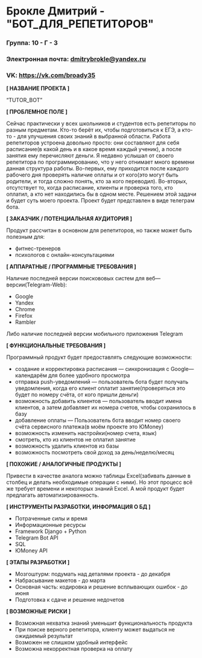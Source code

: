 # Брокле Дмитрий - "БОТ_ДЛЯ_РЕПЕТИТОРОВ"

### Группа: 10 - Г - 3
### Электронная почта: dmitrybrokle@yandex.ru
### VK: https://vk.com/broady35


**[ НАЗВАНИЕ ПРОЕКТА ]**

“TUTOR_BOT”

**[ ПРОБЛЕМНОЕ ПОЛЕ ]**

Сейчас практически у всех школьников и студентов есть репетиторы по разным предметам. Кто-то берёт их, чтобы подготовиться к ЕГЭ, а кто-то - для улучшения своих знаний в выбранной области. Работа репетиторов устроена довольно просто: они составляют для себя расписание(в какой день и в какое время каждый ученик), а после занятия ему перечисляют деньги. Я недавно услышал от своего репетитора по программированию, что у него отнимает много времени данная структура работы. Во-первых, ему приходится после каждого рабочего дня проверять наличие оплаты и от кого(это могут быть родители, и тогда сложно понять, кто за кого переводил). Во-вторых, отсутствует то, когда расписание, клиенты и проверка того, кто оплатил, а кто нет находились бы в одном месте. Решением этой задачи и будет суть моего проекта. Проект будет представлен в виде телеграм бота.  

**[ ЗАКАЗЧИК / ПОТЕНЦИАЛЬНАЯ АУДИТОРИЯ ]**

Продукт рассчитан в основном для репетиторов, но также может быть полезным для:
- фитнес-тренеров
- психологов с онлайн-консультациями

**[ АППАРАТНЫЕ / ПРОГРАММНЫЕ ТРЕБОВАНИЯ ]** 

Наличие последней версии поискововых систем для веб—версии(Telegram-Web):
* Google
* Yandex
* Chrome
* Firefox
* Rambler

Либо наличие последней версии мобильного приложения Telegram

**[ ФУНКЦИОНАЛЬНЫЕ ТРЕБОВАНИЯ ]**

Программный продукт будет предоставлять следующие возможности:
* создание и корректировка расписания — синхронизация с Google—календарём для более удобного просмотра
* отправка push-уведомлений — пользователь бота будет получать уведомления, когда его клиент оплатит занятие(проверяться это будет по номеру счёта, от кого пришли деньги)
* возможность добавить клиентов — пользователь вводит имена клиентов, а затем добавляет их номера счетов, чтобы сохранилось в базу
* добавление оплаты — Пользователь бота вводит номер своего счёта сервисного платежа(в моём проекте это ЮMoney) 
* возможность изменить настройки(номер счета, язык)
* смотреть, кто из клиентов не оплатил занятие
* возможность удалить клиентов из базы
* возможность посмотреть свой доход за день/неделю/месяц

**[ ПОХОЖИЕ / АНАЛОГИЧНЫЕ ПРОДУКТЫ ]**

Привести в качестве аналога можно таблицы Excel(забивать данные в столбец и делать необходимые операции с ними). Но этот процесс всё же требует времени и некоторых знаний Excel. А мой продукт будет предлагать автоматизированность.

**[ ИНСТРУМЕНТЫ РАЗРАБОТКИ, ИНФОРМАЦИЯ О БД ]**

* Потраченные силы и время
* Информационные ресурсы
* Framework Django + Python
* Telegram Bot API
* SQL
* ЮMoney API

**[ ЭТАПЫ РАЗРАБОТКИ ]**

* Мозгоштурм: подумать над деталями проекта - до декабря
* Набрасывание макетов - до марта
* Основная часть: кодировка и решение всплывающих ошибок - до июня
* Подготовка к сдаче и решение недочетов

**[ ВОЗМОЖНЫЕ РИСКИ ]**

* Возможная нехватка знаний уменьшит функциональность продукта
* При поиске верного репетитора, клиенту может выдаться не ожидаемый результат
* Возможен не слишком удобный интерфейс
* Возможна некорректная проверка на оплату
